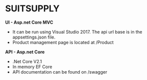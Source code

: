 
# <span font-family="verdana">SUITSUPPLY</span>

<b>UI - Asp.net Core MVC</b>

* It can be run using Visual Studio 2017. The api url base is in the appsettings.json file.
* Product management page is located at /Product

<b>API - Asp.net Core</b>

* .Net Core V2.1 
* In memory EF Core
* API documentation can be found on /swagger
